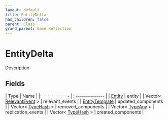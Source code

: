 ```yaml
---
layout: default
title: EntityDelta
has_children: false
parent: Class
grand_parent: Game Reflection
---
```

# EntityDelta
Description 

## Fields
| Type | Name |
|:------------ - | : -------------- |
| [Entity](game-reflection/classes/entity.md) | entity |
| Vector< [RelevantEvent](game-reflection/classes/relevant_event.md) > | relevant_events |
| [EntityTemplate](game-reflection/classes/entity_template.md) | updated_components |
| Vector< [TypeHash](game-reflection/enums/type_hash.md) > | removed_components |
| Vector< [TypeAny](game-reflection/components/type_any.md) > | replication_events |
| Vector< [TypeHash](game-reflection/enums/type_hash.md) > | created_components |
